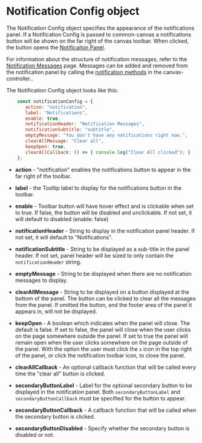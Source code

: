 # Notification Config object

The Notification Config object specifies the appearance of the notifications panel. If a Notification Config is passed to common-canvas a notifications button will be shown on the far right of the canvas toolbar. When clicked, the button opens the [Notificaiton Panel](01.06-notification-panel.md).

For information about the structure of notification messages, refer to the [Notification Messages](03.04.05-notification-messages.md) page. Messages can be added and removed from the notification panel by calling the [notification methods](03.04-canvas-controller.md#notification-messages-methods) in the canvas-controller..


The Notification Config object looks like this:
```js
    const notificationConfig = {
       action: "notification",
       label: "Notifications",
       enable: true,
       notificationHeader: "Notification Messages",
       notificationSubtitle: "subtitle",
       emptyMessage: "You don't have any notifications right now.",
       clearAllMessage: "Clear all",
       keepOpen: true,
       clearAllCallback: () => { console.log("Clear All clicked"); }
    };
```

* **action** - "notification" enables the notifications button to appear in the far right of the toolbar.

* **label** - the Tooltip label to display for the notifications button in the toolbar.

* **enable** - Toolbar button will have hover effect and is clickable when set to true. If false, the button will be disabled and unclickable. If not set, it will default to disabled (enable: false)

* **notificationHeader** - String to display in the notification panel header. If not set, it will default to "Notifications".

* **notificationSubtitle** - String to be displayed as a sub-title in the panel header. If not set, panel header will be sized to only contain the `notificationHeader` string.

* **emptyMessage** - String to be displayed when there are no notification messages to display.

* **clearAllMessage** - String to be displayed on a button displayed at the bottom of the panel. The button can be clicked to clear all the messages from the panel. If omitted the button, and the footer area of the panel it appears in, will not be displayed.

* **keepOpen** - A boolean which indicates when the panel will close. The default is false. If set to false, the panel will close when the user clicks on the page somewhere outside the panel. If set to true the panel will remain open when the user clicks somewhere on the page outside of the panel. With the option the user must click the `x` icon in the top right of the panel, or click the notification toolbar icon, to close the panel.

* **clearAllCallback** - An optional callback function that will be called every time the "clear all" button is clicked.

* **secondaryButtonLabel** - Label for the optional secondary button to be displayed in the notification panel. Both `secondaryButtonLabel` and `secondaryButtonCallback` must be specified for the button to appear.
* **secondaryButtonCallback** - A callback function that will be called when the secondary button is clicked.
* **secondaryButtonDisabled** - Specify whether the secondary button is disabled or not.
